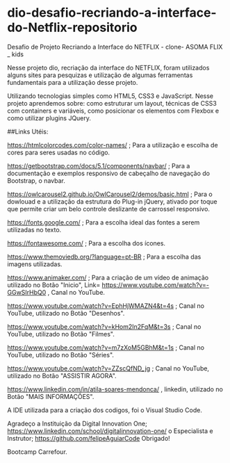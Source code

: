 
# dio-desafio-recriando-a-interface-do-Netflix-repositorio
Desafio de Projeto Recriando a Interface do NETFLIX - clone- ASOMA FLIX _ kids

Nesse projeto dio, recriação da interface do NETFLIX, foram utilizados alguns sites para pesquizas e utilização de algumas ferramentas fundamentais para a utilização desse projeto.

Utilizando tecnologias simples como HTML5, CSS3 e JavaScript. Nesse projeto aprendemos sobre: como estruturar um layout, técnicas de CSS3 com containers e variáveis, como posicionar os elementos com Flexbox e como utilizar plugins JQuery.

##Links Utéis: 
  
https://htmlcolorcodes.com/color-names/ ; Para a utilização e escolha de cores para seres usadas no código.
  
https://getbootstrap.com/docs/5.1/components/navbar/ ; Para a documentação e exemplos responsivo de cabeçalho de navegação do Bootstrap, o navbar.
  
https://owlcarousel2.github.io/OwlCarousel2/demos/basic.html ; Para o dowlouad e a utilização da estrutura do Plug-in jQuery, ativado por toque que permite criar um belo controle deslizante de carrossel responsivo.

https://fonts.google.com/ ;  Para a escolha ideal das fontes a serem utilizadas no texto.
    
https://fontawesome.com/ ; Para a escolha dos ícones.
  
https://www.themoviedb.org/?language=pt-BR ; Para a escolha das imagens utilizadas.
  
https://www.animaker.com/ ; Para a criação de um vídeo de animação utilizado no Botão "Inicio", Link= https://www.youtube.com/watch?v=-GGwSIrHbQ0 , Canal no YouTube.
  
https://www.youtube.com/watch?v=EphHjWMAZN4&t=4s ; Canal no YouTube, utilizado no Botão "Desenhos".
  
https://www.youtube.com/watch?v=kHom2In2FqM&t=3s ; Canal no YouTube, utilizado no Botão "Filmes".
  
https://www.youtube.com/watch?v=m7zXoM5GBhM&t=1s ; Canal no YouTube, utilizado no Botão "Séries".
  
https://www.youtube.com/watch?v=ZZscQfND_jg ; Canal no YouTube, utilizado no Botão "ASSISTIR AGORA".
  
https://www.linkedin.com/in/atila-soares-mendonca/ , linkedin, utilizado no Botão "MAIS INFORMAÇÕES".
  
 A IDE utilizada para a criação dos codigos, foi o Visual Studio Code.  
 
 Agradeço a Instituição da Digital Innovation One; https://www.linkedin.com/school/digitalinnovation-one/ o Especialista e Instrutor; https://github.com/felipeAguiarCode Obrigado!  
 
 Bootcamp Carrefour.
